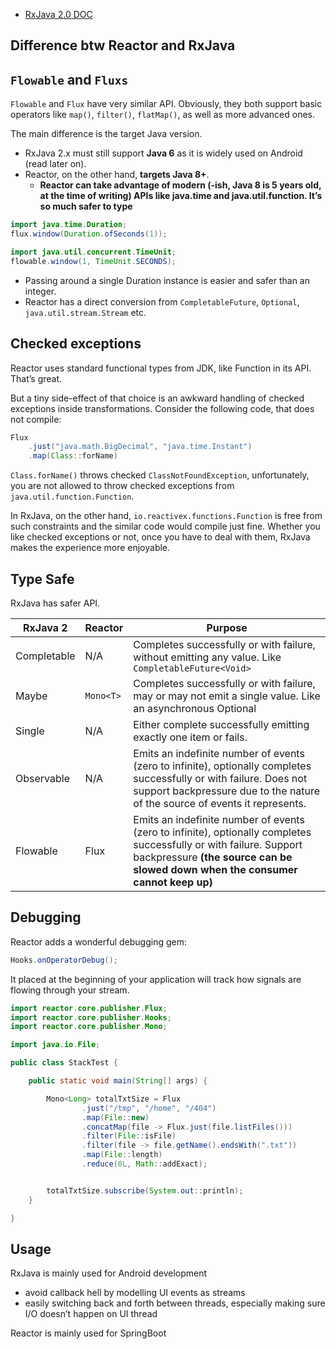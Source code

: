 

- [RxJava 2.0 DOC](https://github.com/ReactiveX/RxJava/wiki/What%27s-different-in-2.0)  
## Difference btw Reactor and RxJava

## `Flowable` and `Fluxs`

`Flowable` and `Flux` have very similar API. Obviously, they both support basic operators like `map()`, `filter()`, `flatMap()`, as well as more advanced ones. 

The main difference is the target Java version. 
- RxJava 2.x must still support **Java 6** as it is widely used on Android (read later on). 
- Reactor, on the other hand, **targets Java 8+**. 
    - **Reactor can take advantage of modern (-ish, Java 8 is 5 years old, at the time of writing) APIs like java.time and java.util.function. It’s so much safer to type**

```java
import java.time.Duration;
flux.window(Duration.ofSeconds(1));

import java.util.concurrent.TimeUnit;
flowable.window(1, TimeUnit.SECONDS);
```
- Passing around a single Duration instance is easier and safer than an integer. 
- Reactor has a direct conversion from `CompletableFuture`, `Optional`, `java.util.stream.Stream` etc.


## Checked exceptions
Reactor uses standard functional types from JDK, like Function in its API. That’s great. 

But a tiny side-effect of that choice is an awkward handling of checked exceptions inside transformations. Consider the following code, that does not compile:
```java
Flux
    .just("java.math.BigDecimal", "java.time.Instant")
    .map(Class::forName)
```

`Class.forName()` throws checked `ClassNotFoundException`, unfortunately, you are not allowed to throw checked exceptions from `java.util.function.Function`. 

In RxJava, on the other hand, `io.reactivex.functions.Function` is free from such constraints and the similar code would compile just fine. Whether you like checked exceptions or not, once you have to deal with them, RxJava makes the experience more enjoyable. 
## Type Safe

RxJava has safer API.

| RxJava 2	| Reactor |	Purpose |
| ----------| ------- | --------|
| Completable |	N/A    |	Completes successfully or with failure, without emitting any value. Like `CompletableFuture<Void>`
| Maybe<T>	| `Mono<T>`|	Completes successfully or with failure, may or may not emit a single value. Like an asynchronous Optional<T>
| Single<T>	| N/A	   |    Either complete successfully emitting exactly one item or fails.
|Observable<T>	| N/A  |	Emits an indefinite number of events (zero to infinite), optionally completes successfully or with failure. Does not support backpressure due to the nature of the source of events it represents.
|Flowable<T> |	Flux<T> |	Emits an indefinite number of events (zero to infinite), optionally completes successfully or with failure. Support backpressure **(the source can be slowed down when the consumer cannot keep up)**

## Debugging

Reactor adds a wonderful debugging gem:
```java
Hooks.onOperatorDebug();
```
It placed at the beginning of your application will track how signals are flowing through your stream.

```java
import reactor.core.publisher.Flux;
import reactor.core.publisher.Hooks;
import reactor.core.publisher.Mono;

import java.io.File;

public class StackTest {

    public static void main(String[] args) {

        Mono<Long> totalTxtSize = Flux
                .just("/tmp", "/home", "/404")
                .map(File::new)
                .concatMap(file -> Flux.just(file.listFiles()))
                .filter(File::isFile)
                .filter(file -> file.getName().endsWith(".txt"))
                .map(File::length)
                .reduce(0L, Math::addExact);


        totalTxtSize.subscribe(System.out::println);
    }

}
```

## Usage 

RxJava is mainly used for Android development 
- avoid callback hell by modelling UI events as streams
- easily switching back and forth between threads, especially making sure I/O doesn’t happen on UI thread

Reactor is mainly used for SpringBoot
